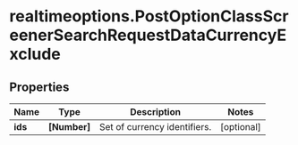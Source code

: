# realtimeoptions.PostOptionClassScreenerSearchRequestDataCurrencyExclude

## Properties

Name | Type | Description | Notes
------------ | ------------- | ------------- | -------------
**ids** | **[Number]** | Set of currency identifiers. | [optional] 


